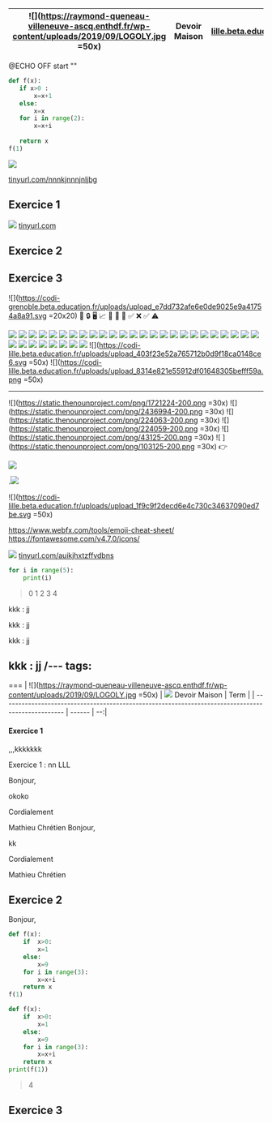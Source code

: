  | ![](https://raymond-queneau-villeneuve-ascq.enthdf.fr/wp-content/uploads/2019/09/LOGOLY.jpg =50x) | Devoir Maison | ![](https://codi-lille.beta.education.fr/uploads/upload_787be4947c7f0766d44e5c78b54f41c9.jpg =50x)|
 | ------------------------------------------------------------------------------------------------- | ------ | --- |
@ECHO OFF
start "" 
 ```python
def f(x):
    if x>0 :
        x=x+1
    else:
        x=x
    for i in range(2):
        x=x+i
        
    return x
f(1)
``` 
![](https://api.qrserver.com/v1/create-qr-code/?size=200x200&qzone=1&data=https://shd101wyy.github.io/markdown-preview-enhanced/#/)

[tinyurl.com/nnnkjnnnjnljbg](tinyurl.com/nnnkjnnnjnljbg)

## Exercice 1

![](https://api.qrserver.com/v1/create-qr-code/?size=200x200&qzone=1&data=)
[ tinyurl.com ](http://tinyurl.com/api-create.php?url=&alias=)
[    ](       )

## Exercice 2



## Exercice 3
<i class="fa fa-cubes" aria-hidden="true"></i>  <i class="fa fa-home" aria-hidden="true"></i><i class="fa fa-book" aria-hidden="true"></i> <i class="fa fa-pencil" aria-hidden="true"></i> <i class="fa fa-cog" aria-hidden="true"></i>
<i class="fa fa-exclamation-triangle" aria-hidden="true"></i> ![](https://codi-grenoble.beta.education.fr/uploads/upload_e7dd732afe6e0de9025e9a41754a8a91.svg =20x20) <i class="fa fa-graduation-cap" aria-hidden="true"></i>  <i class="fa fa-pencil" aria-hidden="true"></i> <i class="fa fa-star" aria-hidden="true"></i> <i class="fa fa-university" aria-hidden="true"></i> <i class="fa fa-youtube-play" aria-hidden="true"></i> <i class="fa fa-bar-chart" aria-hidden="true"></i> <i class="fa fa-ban" aria-hidden="true"></i> <i class="fa fa-check" aria-hidden="true"></i> <i class="fa fa-bars" aria-hidden="true"></i>
:pencil:  :lock: :desktop_computer: :chart_with_upwards_trend: :key: :date: :paperclip: :white_check_mark: ❌ ✅ ⚠️ 


![](https://codi-lille.beta.education.fr/uploads/upload_a0031ba4a7e06e9c7e5c1d0a5584e626.png) ![](https://codi-lille.beta.education.fr/uploads/upload_cf63f1550ca6b82a49f604be29e67f6b.png) ![](https://codi-lille.beta.education.fr/uploads/upload_4fb54bb74ff8da6383388d470d6b7872.png) ![](https://codi-lille.beta.education.fr/uploads/upload_d0a38540bb7b9715c6708134d5659155.png) ![](https://codi-lille.beta.education.fr/uploads/upload_fd987dcbaad5a2513a2795e065df85b7.png) ![](https://codi-lille.beta.education.fr/uploads/upload_b1099424df3a9bdec611405910887490.png) ![](https://codi-lille.beta.education.fr/uploads/upload_df3893af75c6846862f409bd68db356b.png) ![](https://codi-lille.beta.education.fr/uploads/upload_9438a115521751e89e8f4d00e2223451.png) ![](https://codi-lille.beta.education.fr/uploads/upload_34c764b97a92241fed2b8fd84c8ed3cc.png) ![](https://codi-lille.beta.education.fr/uploads/upload_18c1ad3544778551fc36f4bb4b84558f.png) ![](https://codi-lille.beta.education.fr/uploads/upload_1e23e6f46dfb3825050304b5785061be.png) ![](https://codi-lille.beta.education.fr/uploads/upload_a564ce2208a83a75e559edbceb40d6a9.png)  ![](https://codi-lille.beta.education.fr/uploads/upload_0dc3dba5e8cc1d4f6c65308eb4ff7abc.png) ![](https://codi-lille.beta.education.fr/uploads/upload_5b5ca6cad85e0a820fba3a056e9362b1.png) ![](https://codi-lille.beta.education.fr/uploads/upload_ee2c3128ae17e0bfaa049f46256f21b0.png) ![](https://codi-lille.beta.education.fr/uploads/upload_baf6f76dd04c11905d5d13592ddbd215.png) ![](https://codi-lille.beta.education.fr/uploads/upload_01abbc190fe35049f0717bd6e8e1231d.png) ![](https://codi-lille.beta.education.fr/uploads/upload_4e0405b9c7544b0587043bb5fc2d6c60.png) ![](https://codi-lille.beta.education.fr/uploads/upload_1ede8328d775bf8cf7fac0dd928f30f8.png) ![](https://codi-lille.beta.education.fr/uploads/upload_cb09dfd34aed598c922a40fba6df1e3f.png) ![](https://codi-lille.beta.education.fr/uploads/upload_529d10f531e390f2558d1cf4b54850e9.png) ![](https://codi-lille.beta.education.fr/uploads/upload_f03a2c873f6e37d4d612b17c5dd2a1cc.png) ![](https://codi-lille.beta.education.fr/uploads/upload_36c578c69dc902586436b54fae05f2d0.png) ![](https://codi-lille.beta.education.fr/uploads/upload_9b6c9298e458166bb09c4c538ae5b504.png) ![](https://codi-lille.beta.education.fr/uploads/upload_3362904aa5872b9e79160315966b8bc7.png) ![](https://codi-lille.beta.education.fr/uploads/upload_33e947611baef2bd7f8e760da45349dc.png) ![](https://codi-lille.beta.education.fr/uploads/upload_8996f8cba9d15f33402252e8d1e600ba.png) ![](https://codi-lille.beta.education.fr/uploads/upload_006f07060e1c7b305bbc7c3c7483443c.png) ![](https://codi-lille.beta.education.fr/uploads/upload_29f894acde83fc41f9ebd8954dacba8d.png) ![](https://codi-lille.beta.education.fr/uploads/upload_a404cc8b8d77ce8a143cf6a70b24b03e.png) ![](https://codi-lille.beta.education.fr/uploads/upload_19b0207190a6cd9a05d8695a6bc8223b.png) ![](https://codi-lille.beta.education.fr/uploads/upload_a81952a2c604bd352b84727fbbee691a.png) ![](https://codi-lille.beta.education.fr/uploads/upload_c30c9950005a6897227b096db919e61b.png) ![](https://codi-lille.beta.education.fr/uploads/upload_403f23e52a765712b0d9f18ca0148ce6.svg =50x)  ![](https://codi-lille.beta.education.fr/uploads/upload_8314e821e55912df01648305befff59a.png =50x)


___

<i class="fa fa-youtube-play" aria-hidden="true" style="color:red"></i> <i class="fa fa-file-pdf-o" aria-hidden="true"></i> <i class="fa fa-folder-open-o" aria-hidden="true"></i> <a class="btn btn-primary" href="#navigation-main" aria-label="Skip to main navigation">   <i class="fa fa-bars" aria-hidden="true"></i>
</a> ![](https://static.thenounproject.com/png/1721224-200.png =30x) ![](https://static.thenounproject.com/png/2436994-200.png =30x) ![](https://static.thenounproject.com/png/224063-200.png =30x)  ![](https://static.thenounproject.com/png/224059-200.png =30x) ![](https://static.thenounproject.com/png/43125-200.png =30x)  ![ ](https://static.thenounproject.com/png/103125-200.png =30x)  👉


 <img src="https://img.shields.io/badge/TEXT1-tex2-orange">
 
 .<img src=" https://shields.io/badge/EX-1-red?logo=python&style=flat&logoColor=yellow">

![](https://codi-lille.beta.education.fr/uploads/upload_1f9c9f2decd6e4c730c34637090ed7be.svg =50x)

<https://www.webfx.com/tools/emoji-cheat-sheet/>
https://fontawesome.com/v4.7.0/icons/



![](https://api.qrserver.com/v1/create-qr-code/?size=200x200&qzone=1&data=https://shd101wyy.github.io/markdown-preview-enhanced/#/)
[tinyurl.com/auikjhxtzffvdbns](http://tinyurl.com/auikjhxtzffvdbns)
```python
for i in range(5): 
    print(i)
```
>0
1
2
3
4



kkk
: jj

kkk
: jj

kkk
: jj

kkk
: jj
/---
tags: 
---
 
===
 | ![](https://raymond-queneau-villeneuve-ascq.enthdf.fr/wp-content/uploads/2019/09/LOGOLY.jpg =50x) | ![](https://lac.cneap.fr/basicimagedownload.ashx?itemGuid=DDD3D548-D2A4-4873-8985-D603F0D4B454) Devoir Maison | Term  |
 | ------------------------------------------------------------------------------------------------- | ------ | --:|


#### Exercice 1
,,,kkkkkkk

Exercice 1
: nn
LLL

Bonjour,

okoko

Cordialement

Mathieu Chrétien
Bonjour,

kk

Cordialement

Mathieu Chrétien

## Exercice 2
Bonjour,

```python
def f(x):
    if  x>0:
        x=1
    else:
        x=9
    for i in range(3):
        x=x+i        
    return x
f(1)

```
```python
def f(x):
    if  x>0:
        x=1
    else:
        x=9
    for i in range(3):
        x=x+i        
    return x
print(f(1))
```
>4

## Exercice 3